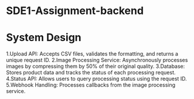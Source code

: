 # SDE1-Assignment-backend

# System Design
1.Upload API: Accepts CSV files, validates the formatting, and returns a unique request ID.
2.Image Processing Service: Asynchronously processes images by compressing them by 50% of their original quality.
3.Database: Stores product data and tracks the status of each processing request.
4.Status API: Allows users to query processing status using the request ID.
5.Webhook Handling: Processes callbacks from the image processing service.
